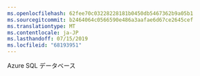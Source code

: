```yaml
---
ms.openlocfilehash: 62fee70c03228228181b0450db5467362b9a05b1
ms.sourcegitcommit: b2464064c0566590e486a3aafae6d67ce2645cef
ms.translationtype: MT
ms.contentlocale: ja-JP
ms.lasthandoff: 07/15/2019
ms.locfileid: "68193951"
---
```

Azure SQL データベース
